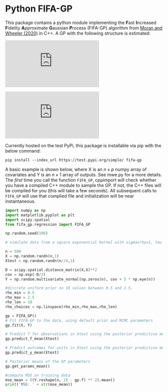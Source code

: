 # Python FIFA-GP

This package contains a python module implementing the **F**ast **I**ncreased **F**idelity **A**pproximate **G**aussian **P**rocess (FIFA-GP) algorithm from [Moran and Wheeler (2020)](https://arxiv.org/abs/2006.06537) in C++. 
A GP with the following structure is estimated: 

![equation](https://latex.codecogs.com/png.latex?y_i%20%3D%20f%28%5Cmathbf%7Bx%7D_i%29%20&plus;%20e_i%2C%20%5Ctext%7Bwhere%20%7D%20e_i%20%5Csim%20N%280%2C%5Ctau%5E%7B-1%7D%29)

![equation](https://latex.codecogs.com/png.latex?%5Cmathbf%7Bf%7D%20%5Csim%20N%280%2C%5Cmathbf%7BK%7D%29%2C%20%5Ctext%7Bwhere%20%7D%20K_%7Bij%7D%20%3D%20%5Csigma%5E2%20%5Cexp%5B-1/2%28%5Cmathbf%7Bx%7D_i%20-%20%5Cmathbf%7Bx%7D_j%29%27%20%5Ctext%7Bdiag%7D%28%5Crho%5E%7B-2%7D%29%20%28%5Cmathbf%7Bx%7D_i%20-%20%5Cmathbf%7Bx%7D_j%29%5D)

Currently hosted on the test PyPi, this package is installable via pip with the below command: 

```
pip install --index_url https://test.pypi.org/simple/ fifa-gp
```

A basic example is shown below, where X is an $n \times p$ numpy array of covariates and $Y$ is an $n \times 1$ array of outputs. 
See mwe.py for a more details. 
The *first* time you call the function `FIFA_GP`, cppimport will check whether you have a compiled C++ module to sample the GP. 
If not, the C++ files will be compiled for you (this will take a few seconds). 
All subsequent calls to `FIFA_GP` will use that complied file and initialization will be near instantaneous. 

```python
import numpy as np
import matplotlib.pyplot as plt
import scipy.spatial
from fifa_gp.regression import FIFA_GP

np.random.seed(196)

# simulate data from a square exponential kernel with sigma=rho=1, tau = 1/5, and one covariate

n = 500 
X = np.random.randn(n,1)
Xtest = np.random.randn(n//4,1)

D = scipy.spatial.distance_matrix(X,X)**2
cov = np.exp(-D/2)
Y = np.random.multivariate_normal(np.zeros(n), cov + 5 * np.eye(n))

#discrete uniform prior on 10 values between 0.5 and 2.5. 
rho_min = 0.5
rho_max = 2.5
rho_len = 10
rho_choices = np.linspace(rho_min,rho_max,rho_len)

gp = FIFA_GP()
# Fit FIFA-GP to the data, using default prior and MCMC parameters
gp.fit(X, Y)

# Predict f for observations in Xtest using the posterior predictive mean
gp.predict_f_mean(Xtest)

# Predict outcomes for units in Xtest using the posterior predictive mean
gp.predict_y_mean(Xtest)

# Posterior means of the GP parameters
gp.get_params_mean()

#compute MSE on training data
mse_mean = ((Y.reshape(n, 1) - gp.f) ** 2).mean()
print('MSE: ' + str(mse_mean))
```